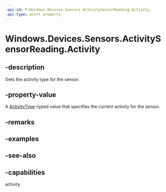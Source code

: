 ----api-id: P:Windows.Devices.Sensors.ActivitySensorReading.Activity
-api-type: winrt property
---<!-- Property syntaxpublic Windows.Devices.Sensors.ActivityType Activity { get; }--># Windows.Devices.Sensors.ActivitySensorReading.Activity## -descriptionGets the activity type for the sensor.## -property-valueA [ActivityType](activitytype.md)-typed value that specifies the current activity for the sensor.## -remarks## -examples## -see-also## -capabilitiesactivity